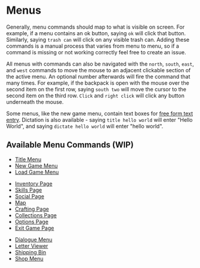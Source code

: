 # Menus

Generally, menu commands should map to what is visible on screen. For example, if a menu contains an ok button, saying `ok` will click that button. Similarly, saying `trash can` will click on any visible trash can. Adding these commands is a manual process that varies from menu to menu, so if a command is missing or not working correctly feel free to create an issue.

All menus with commands can also be navigated with the `north`, `south`, `east`, and `west` commands to move the mouse to an adjacent clickable section of the active menu. An optional number afterwards will fire the command that many times. For example, if the backpack is open with the mouse over the second item on the first row, saying `south two` will move the cursor to the second item on the third row. `Click` and `right click` will click any button underneath the mouse.

Some menus, like the new game menu, contain text boxes for <a href="../StardewSpeak/lib/speech-client/speech-client/letters.py">free form text entry</a>. Dictation is also available - saying `title hello world` will enter "Hello World", and saying `dictate hello world` will enter "hello world".

## Available Menu Commands (WIP)

<ul>
    <li> <a href="./title-menu.md">Title Menu</a> </li>
    <li> <a href="./new-game-menu.md">New Game Menu</a> </li>
    <li> <a href="./load-game-menu.md">Load Game Menu</a> </li>
</ul>
<ul>
    <li> <a href="./inventory-page.md">Inventory Page</a> </li>
    <li> <a href="./skills-page.md">Skills Page</a> </li>
    <li> <a href="./social-page.md">Social Page</a> </li>
    <li> <a href="./map.md">Map</a> </li>
    <li> <a href="./crafting-page.md">Crafting Page</a> </li>
    <li> <a href="./collections-page.md">Collections Page</a> </li>
    <li> <a href="./options-page.md">Options Page</a> </li>
    <li> <a href="./crafting-page.md">Exit Game Page</a> </li>
</ul>
<ul>
    <li> <a href="./dialogue-menu.md">Dialogue Menu</a> </li>
    <li> <a href="./letter-viewer.md">Letter Viewer</a> </li>
    <li> <a href="./shipping-bin.md">Shipping Bin</a> </li>
    <li> <a href="./shop-menu.md">Shop Menu</a> </li>
</ul>